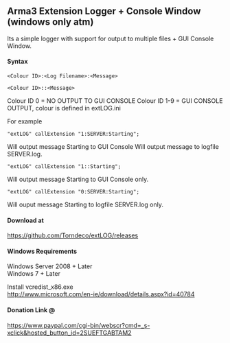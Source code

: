 ## Arma3 Extension Logger + Console Window (windows  only atm)

Its a simple logger with support for output to multiple files + GUI Console Window.


#### Syntax
```
<Colour ID>:<Log Filename>:<Message>
```  
```
<Colour ID>::<Message>
```  

Colour ID 0 = NO OUTPUT TO GUI CONSOLE
Colour ID 1-9 = GUI CONSOLE OUTPUT, colour is defined in extLOG.ini

For example
```
"extLOG" callExtension "1:SERVER:Starting";
```
Will output message Starting to GUI Console
Will output message to logfile SERVER.log.


```
"extLOG" callExtension "1::Starting";
```
Will output message Starting to GUI Console only.

```
"extLOG" callExtension "0:SERVER:Starting";
```
Will ouput message Starting to logfile SERVER.log only.


#### Download at
https://github.com/Torndeco/extLOG/releases


#### Windows Requirements  
Windows Server 2008 + Later  
Windows 7 + Later  

Install vcredist_x86.exe  
http://www.microsoft.com/en-ie/download/details.aspx?id=40784  

#### Donation Link @  

https://www.paypal.com/cgi-bin/webscr?cmd=_s-xclick&hosted_button_id=2SUEFTGABTAM2
 
